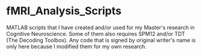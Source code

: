 # fMRI_Analysis_Scripts
MATLAB scripts that I have created and/or used for my Master's research in Cognitive Neuroscience. Some of them also requires SPM12 and/or TDT (The Decoding Toolbox). Any code that is signed by original writer's name is only here because I modified them for my own research.
